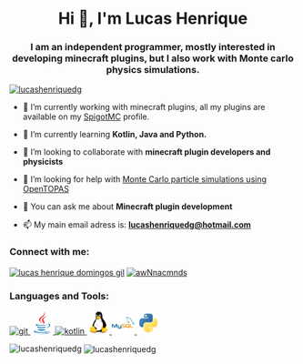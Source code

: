 <h1 align="center">Hi 👋, I'm Lucas Henrique</h1>
<h3 align="center">I am an independent programmer, mostly interested in developing minecraft plugins, but I also work with Monte carlo physics simulations.</h3

<p align="left"> <a href="https://github.com/ryo-ma/github-profile-trophy"><img src="https://github-profile-trophy.vercel.app/?username=lucashenriquedg" alt="lucashenriquedg" /></a> </p>

- 🔭 I’m currently working with minecraft plugins, all my plugins are available on my [SpigotMC](https://www.spigotmc.org/resources/authors/dadaray_.1481873/) profile.

- 🌱 I’m currently learning **Kotlin, Java and Python.**

- 👯 I’m looking to collaborate with **minecraft plugin developers and physicists**

- 🤝 I’m looking for help with [Monte Carlo particle simulations using OpenTOPAS](https://github.com/OpenTOPAS/OpenTOPAS)

- 💬 You can ask me about **Minecraft plugin development**

- 📫 My main email adress is: **lucashenriquedg@hotmail.com**

<h3 align="left">Connect with me:</h3>
<p align="left">
<a href="https://www.linkedin.com/in/lucas-henrique-domingos-gil-7859a7173/" target="blank"><img align="center" src="https://raw.githubusercontent.com/rahuldkjain/github-profile-readme-generator/master/src/images/icons/Social/linked-in-alt.svg" alt="lucas henrique domingos gil" height="30" width="40" /></a>
<a href="https://discord.gg/awNnacmnds" target="blank"><img align="center" src="https://raw.githubusercontent.com/rahuldkjain/github-profile-readme-generator/master/src/images/icons/Social/discord.svg" alt="awNnacmnds" height="30" width="40" /></a>
</p>

<h3 align="left">Languages and Tools:</h3>
<p align="left"> <a href="https://git-scm.com/" target="_blank" rel="noreferrer"> <img src="https://www.vectorlogo.zone/logos/git-scm/git-scm-icon.svg" alt="git" width="40" height="40"/> </a> <a href="https://www.java.com" target="_blank" rel="noreferrer"> <img src="https://raw.githubusercontent.com/devicons/devicon/master/icons/java/java-original.svg" alt="java" width="40" height="40"/> </a> <a href="https://kotlinlang.org" target="_blank" rel="noreferrer"> <img src="https://www.vectorlogo.zone/logos/kotlinlang/kotlinlang-icon.svg" alt="kotlin" width="40" height="40"/> </a> <a href="https://www.linux.org/" target="_blank" rel="noreferrer"> <img src="https://raw.githubusercontent.com/devicons/devicon/master/icons/linux/linux-original.svg" alt="linux" width="40" height="40"/> </a> <a href="https://www.mysql.com/" target="_blank" rel="noreferrer"> <img src="https://raw.githubusercontent.com/devicons/devicon/master/icons/mysql/mysql-original-wordmark.svg" alt="mysql" width="40" height="40"/> </a> <a href="https://www.python.org" target="_blank" rel="noreferrer"> <img src="https://raw.githubusercontent.com/devicons/devicon/master/icons/python/python-original.svg" alt="python" width="40" height="40"/> </a> </p>

<p><img align="left" src="https://github-readme-stats.vercel.app/api/top-langs?username=lucashenriquedg&show_icons=true&locale=en&layout=compact" alt="lucashenriquedg" /></p>

<p>&nbsp;<img align="center" src="https://github-readme-stats.vercel.app/api?username=lucashenriquedg&show_icons=true&locale=en" alt="lucashenriquedg" /></p>


